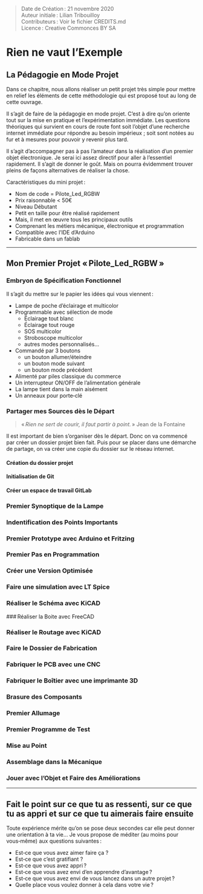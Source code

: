 > Date de Création : 21 novembre 2020<br>
> Auteur initiale : Lilian Tribouilloy<br>
> Contributeurs : Voir le fichier CREDITS.md<br>
> Licence : Creative Commonces BY SA<br>

# Rien ne vaut l’Exemple

## La Pédagogie en Mode Projet

Dans ce chapitre, nous allons réaliser un petit projet très simple pour mettre en relief les éléments de cette méthodologie qui est proposé tout au long de cette ouvrage.

Il s’agit de faire de la pédagogie en mode projet. C’est à dire qu’on oriente tout sur la mise en pratique et l’expérimentation immédiate. Les questions théoriques qui survient en cours de route font soit l’objet d’une recherche internet immédiate pour répondre au besoin impérieux ; soit sont notées au fur et à mesures pour pouvoir y revenir plus tard.

Il s’agit d’accompagner pas à pas l’amateur dans la réalisation d’un premier objet électronique. Je serai ici assez directif pour aller à l’essentiel rapidement. Il s’agit de donner le goût. Mais on pourra évidemment trouver pleins de façons alternatives de réaliser la chose.

Caractéristiques du mini projet :
* Nom de code = Pilote_Led_RGBW
* Prix raisonnable < 50€
* Niveau Débutant
* Petit en taille pour être réalisé rapidement
* Mais, il met en œuvre tous les principaux outils
* Comprenant les métiers mécanique, électronique et programmation
* Compatible avec l’IDE d’Arduino
* Fabricable dans un fablab


---------------------------------------------------------------------

## Mon Premier Projet « Pilote_Led_RGBW »

### Embryon de Spécification Fonctionnel

Il s’agit du mettre sur le papier les idées qui vous viennent :

* Lampe de poche d’éclairage et multicolor
* Programmable avec sélection de mode
	* Éclairage tout blanc
	* Éclairage tout rouge
	* SOS multicolor
	* Stroboscope multicolor
	* autres modes personnalisés…
* Commandé par 3 boutons
	* un bouton allumer/éteindre
	* un bouton mode suivant
	* un bouton mode précédent
* Alimenté par piles classique du commerce
* Un interrupteur ON/OFF de l’alimentation générale
* La lampe tient dans la main aisément
* Un anneaux pour porte‑clé


### Partager mes Sources dès le Départ

> « _Rien ne sert de courir, il faut partir à point._ » Jean de la Fontaine

Il est important de bien s’organiser dès le départ. Donc on va commencé par créer un dossier projet bien fait. Puis pour se placer dans une démarche de partage, on va créer une copie du dossier sur le réseau internet.

#### Création du dossier projet


#### Initialisation de Git


#### Créer un espace de travail GitLab



### Premier Synoptique de la Lampe


### Indentification des Points Importants


### Premier Prototype avec Arduino et Fritzing


### Premier Pas en Programmation


### Créer une Version Optimisée


### Faire une simulation avec LT Spice


### Réaliser le Schéma avec KiCAD


### Réaliser la Boite avec FreeCAD


### Réaliser le Routage avec KiCAD


### Faire le Dossier de Fabrication


### Fabriquer le PCB avec une CNC


### Fabriquer le Boîtier avec une imprimante 3D


### Brasure des Composants


### Premier Allumage


### Premier Programme de Test


### Mise au Point


### Assemblage dans la Mécanique


### Jouer avec l’Objet et Faire des Améliorations



---------------------------------------------------------------------

## Fait le point sur ce que tu as ressenti, sur ce que tu as appri et sur ce que tu aimerais faire ensuite

Toute expérience mérite qu’on se pose deux secondes car elle peut donner une orientation à ta vie… Je vous propose de méditer (au moins pour vous‑même) aux questions suivantes :

* Est‑ce que vous avez aimer faire ça ?
* Est‑ce que c’est gratifiant ?
* Est‑ce que vous avez appri ?
* Est‑ce que vous avez envi d’en apprendre d’avantage ?
* Est‑ce que vous avez envi de vous lancez dans un autre projet ?
* Quelle place vous voulez donner à cela dans votre vie ?


